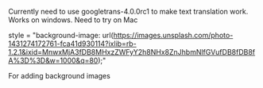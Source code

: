 Currently need to use googletrans-4.0.0rc1 to make text translation work. Works on windows. Need to try on Mac


style = "background-image: url(https://images.unsplash.com/photo-1431274172761-fca41d930114?ixlib=rb-1.2.1&ixid=MnwxMjA3fDB8MHxzZWFyY2h8NHx8ZnJhbmNlfGVufDB8fDB8fA%3D%3D&w=1000&q=80);"

For adding background images 